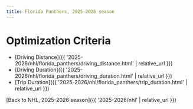 ```yaml
---
title: Florida Panthers, 2025-2026 season
---
```


# Optimization Criteria
- [Driving Distance]({{ '2025-2026/nhl/florida_panthers/driving_distance.html' | relative_url }})
- [Driving Duration]({{ '2025-2026/nhl/florida_panthers/driving_duration.html' | relative_url }})
- [Trip Duration]({{ '2025-2026/nhl/florida_panthers/trip_duration.html' | relative_url }})

[Back to NHL, 2025-2026 season]({{ '2025-2026/nhl' | relative_url }})
